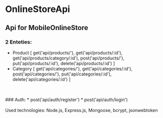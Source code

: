 # OnlineStoreApi

## Api for MobileOnlineStore
### 2 Enteties:
* Product [
    get('api/products/'),
    get('api/products/:id'),
    get('api/products/category/:id'),
    post('api/products/'),
    put('api/products/:id'),
    delete('api/products/:id')
]
* Category [
    get('api/categories/'),
    get('api/categories/:id'),
    post('api/categories/'),
    put('api/categories/:id'),
    delete('api/categories/:id')
]
<br>
<br>
### Auth:
* post('api/auth/register')
* post('api/auth/login')

<br>
<br>
Used technologies: Node.js, Express.js, Mongoose, bcrypt, jsonwebtoken